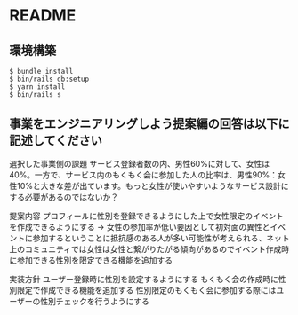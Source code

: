 # README

## 環境構築
```
$ bundle install
$ bin/rails db:setup
$ yarn install
$ bin/rails s
```

## 事業をエンジニアリングしよう提案編の回答は以下に記述してください

選択した事業側の課題
サービス登録者数の内、男性60%に対して、女性は40%。一方で、サービス内のもくもく会に参加した人の比率は、男性90%：女性10%と大きな差が出ています。もっと女性が使いやすいようなサービス設計にする必要があるのではないか？

提案内容
プロフィールに性別を登録できるようにした上で女性限定のイベントを作成できるようにする
→ 女性の参加率が低い要因として初対面の異性とイベントに参加するということに抵抗感のある人が多い可能性が考えられる、ネット上のコミュニティでは女性は女性と繋がりたがる傾向があるのでイベント作成時に参加できる性別を限定できる機能を追加する

実装方針
ユーザー登録時に性別を設定するようにする
もくもく会の作成時に性別限定で作成できる機能を追加する
性別限定のもくもく会に参加する際にはユーザーの性別チェックを行うようにする